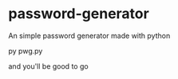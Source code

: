 # password-generator
An simple password generator made with python

py pwg.py

and you'll be good to go
